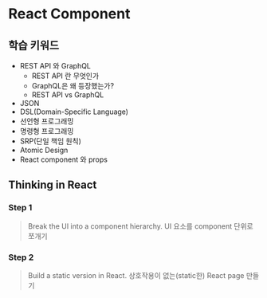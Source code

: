 # React Component

## 학습 키워드

- REST API 와 GraphQL
  - REST API 란 무엇인가
  - GraphQL은 왜 등장했는가?
  - REST API vs GraphQL
- JSON
- DSL(Domain-Specific Language)
- 선언형 프로그래밍
- 명령형 프로그래밍
- SRP(단일 책임 원칙)
- Atomic Design
- React component 와 props

## Thinking in React

### Step 1

> Break the UI into a component hierarchy.
> UI 요소를 component 단위로 쪼개기

### Step 2

> Build a static version in React.
> 상호작용이 없는(static한) React page 만들기
